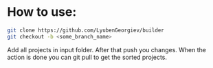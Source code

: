 # How to use:
```bash
git clone https://github.com/LyubenGeorgiev/builder
git checkout -b <some_branch_name>
```
Add all projects in input folder. After that push you changes. When the action is done you can git pull to get the sorted projects.